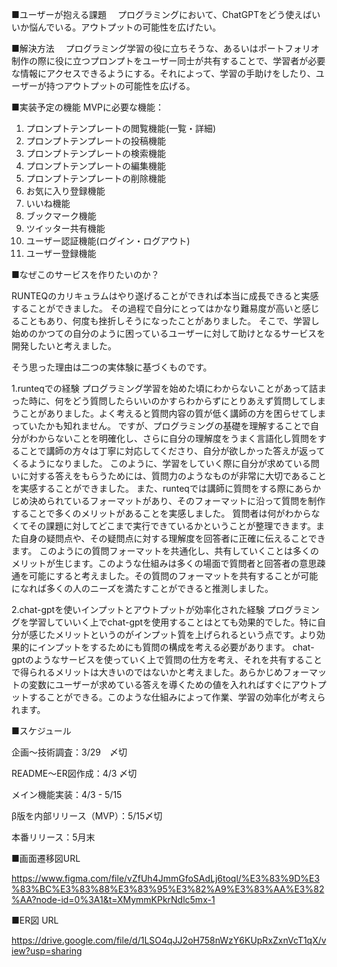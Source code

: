 ■ユーザーが抱える課題
　プログラミングにおいて、ChatGPTをどう使えばいいか悩んでいる。アウトプットの可能性を広げたい。

■解決方法
　プログラミング学習の役に立ちそうな、あるいはポートフォリオ制作の際に役に立つプロンプトをユーザー同士が共有することで、学習者が必要な情報にアクセスできるようにする。それによって、学習の手助けをしたり、ユーザーが持つアウトプットの可能性を広げる。

■実装予定の機能
MVPに必要な機能：

1. プロンプトテンプレートの閲覧機能(一覧・詳細)
2. プロンプトテンプレートの投稿機能
3. プロンプトテンプレートの検索機能
4. プロンプトテンプレートの編集機能
5. プロンプトテンプレートの削除機能
6. お気に入り登録機能
7. いいね機能
8. ブックマーク機能
9. ツイッター共有機能
10. ユーザー認証機能(ログイン・ログアウト)
11. ユーザー登録機能

■なぜこのサービスを作りたいのか？

RUNTEQのカリキュラムはやり遂げることができれば本当に成長できると実感することができました。
その過程で自分にとってはかなり難易度が高いと感じることもあり、何度も挫折しそうになったことがありました。
そこで、学習し始めのかつての自分のように困っているユーザーに対して助けとなるサービスを開発したいと考えました。


そう思った理由は二つの実体験に基づくものです。

1.runteqでの経験
プログラミング学習を始めた頃にわからないことがあって詰まった時に、何をどう質問したらいいのかすらわからずにとりあえず質問してしまうことがありました。よく考えると質問内容の質が低く講師の方を困らせてしまっていたかも知れません。
ですが、プログラミングの基礎を理解することで自分がわからないことを明確化し、さらに自分の理解度をうまく言語化し質問をすることで講師の方々は丁寧に対応してくださり、自分が欲しかった答えが返ってくるようになりました。
このように、学習をしていく際に自分が求めている問いに対する答えをもらうためには、質問力のようなものが非常に大切であることを実感することができました。
また、runteqでは講師に質問をする際にあらかじめ決められているフォーマットがあり、そのフォーマットに沿って質問を制作することで多くのメリットがあることを実感しました。
質問者は何がわからなくてその課題に対してどこまで実行できているかということが整理できます。また自身の疑問点や、その疑問点に対する理解度を回答者に正確に伝えることできます。
このようにの質問フォーマットを共通化し、共有していくことは多くのメリットが生じます。このような仕組みは多くの場面で質問者と回答者の意思疎通を可能にすると考えました。その質問のフォーマットを共有することが可能になれば多くの人のニーズを満たすことができると推測しました。

2.chat-gptを使いインプットとアウトプットが効率化された経験
プログラミングを学習していいく上でchat-gptを使用することはとても効果的でした。特に自分が感じたメリットというのがインプット質を上げられるという点です。より効果的にインプットをするためにも質問の構成を考える必要があります。
chat-gptのようなサービスを使っていく上で質問の仕方を考え、それを共有することで得られるメリットは大きいのではないかと考えました。あらかじめフォーマットの変数にユーザーが求めている答えを導くための値を入れればすぐにアウトプットすることができる。このような仕組みによって作業、学習の効率化が考えられます。

■スケジュール

企画〜技術調査：3/29　〆切

README〜ER図作成：4/3 〆切

メイン機能実装：4/3 - 5/15

β版を内部リリース（MVP）：5/15〆切

本番リリース：5月末

■画面遷移図URL

https://www.figma.com/file/vZfUh4JmmGfoSAdLj6toql/%E3%83%9D%E3%83%BC%E3%83%88%E3%83%95%E3%82%A9%E3%83%AA%E3%82%AA?node-id=0%3A1&t=XMymmKPkrNdlc5mx-1

■ER図 URL

https://drive.google.com/file/d/1LSO4qJJ2oH758nWzY6KUpRxZxnVcT1qX/view?usp=sharing